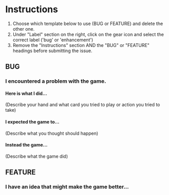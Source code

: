 # Instructions
1. Choose which template below to use (BUG or FEATURE) and delete the other one.
2. Under "Label" section on the right, click on the gear icon and select the correct label ('bug' or 'enhancement')
3. Remove the "Instructions" section AND the "BUG" or "FEATURE" headings before submitting the issue. 

## BUG
### I encountered a problem with the game.
#### Here is what I did...
(Describe your hand and what card you tried to play or action you tried to take)

#### I expected the game to...
(Describe what you thought should happen)

#### Instead the game...
(Describe what the game did)


## FEATURE
### I have an idea that might make the game better...
